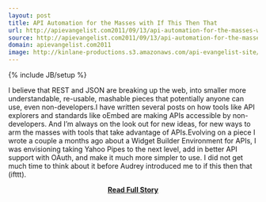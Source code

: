 ```yaml
---
layout: post
title: API Automation for the Masses with If This Then That
url: http://apievangelist.com2011/09/13/api-automation-for-the-masses-with-if-this-then-that/
source: http://apievangelist.com2011/09/13/api-automation-for-the-masses-with-if-this-then-that/
domain: apievangelist.com2011
image: http://kinlane-productions.s3.amazonaws.com/api-evangelist-site/blog/if-this-then-that.png
---
```

{% include JB/setup %}<p>I believe that REST and JSON are breaking up the web, into smaller more understandable, re-usable, mashable pieces that potentially anyone can use, even non-developers.I have written several posts on how tools like API explorers and standards like oEmbed are making APIs accessible by non-developers. And I’m always on the look out for new ideas, for new ways to arm the masses with tools that take advantage of APIs.Evolving on a piece I wrote a couple a months ago about a Widget Builder Environment for APIs, I was envisioning taking Yahoo Pipes to the next level, add in better API support with OAuth, and make it much more simpler to use. I did not get much time to think about it before Audrey introduced me to if this then that (ifttt).</p>
<center><p><a href="http://apievangelist.com2011/09/13/api-automation-for-the-masses-with-if-this-then-that/" style='padding:25px; font-sze:18px; font-weight: bold;'>Read Full Story</a></p></center>
